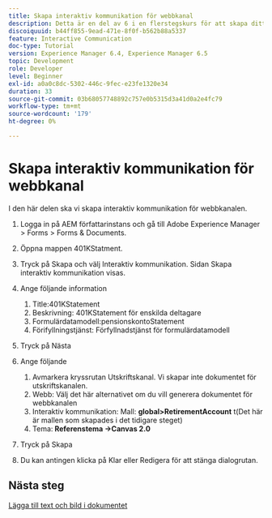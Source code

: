 ```yaml
---
title: Skapa interaktiv kommunikation för webbkanal
description: Detta är en del av 6 i en flerstegskurs för att skapa ditt första interaktiva kommunikationsdokument. I den här delen ska vi skapa interaktiv kommunikation för webbkanalen.
discoiquuid: b44ff855-9ead-471e-8f0f-b562b88a5337
feature: Interactive Communication
doc-type: Tutorial
version: Experience Manager 6.4, Experience Manager 6.5
topic: Development
role: Developer
level: Beginner
exl-id: a0a0c8dc-5302-446c-9fec-e23fe1320e34
duration: 33
source-git-commit: 03b68057748892c757e0b5315d3a41d0a2e4fc79
workflow-type: tm+mt
source-wordcount: '179'
ht-degree: 0%

---
```


# Skapa interaktiv kommunikation för webbkanal

I den här delen ska vi skapa interaktiv kommunikation för webbkanalen.

1. Logga in på AEM författarinstans och gå till Adobe Experience Manager > Forms > Forms &amp; Documents.
1. Öppna mappen 401KStatment.
1. Tryck på Skapa och välj Interaktiv kommunikation. Sidan Skapa interaktiv kommunikation visas.
1. Ange följande information

   1. Title:401KStatement
   1. Beskrivning: 401KStatement för enskilda deltagare
   1. Formulärdatamodell:pensionskontoStatement
   1. Förifyllningstjänst: Förfyllnadstjänst för formulärdatamodell

1. Tryck på Nästa
1. Ange följande

   1. Avmarkera kryssrutan Utskriftskanal. Vi skapar inte dokumentet för utskriftskanalen.
   1. Webb: Välj det här alternativet om du vill generera dokumentet för webbkanalen
   1. Interaktiv kommunikation: Mall: **global>RetirementAccount** t(Det här är mallen som skapades i det tidigare steget)
   1. Tema:**&#x200B; Referenstema ->Canvas 2.0**

1. Tryck på Skapa
1. Du kan antingen klicka på Klar eller Redigera för att stänga dialogrutan.

## Nästa steg

[Lägga till text och bild i dokumentet](./partseven.md)
